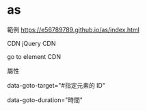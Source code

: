 # as

範例
https://e56789789.github.io/as/index.html

CDN
jQuery CDN

<script src="https://ajax.googleapis.com/ajax/libs/jquery/3.4.1/jquery.min.js"></script>
go to element CDN

<script src="https://e56789789.github.io/as/go.js"></script>
屬性

data-goto-target="#指定元素的 ID"

data-goto-duration="時間"
